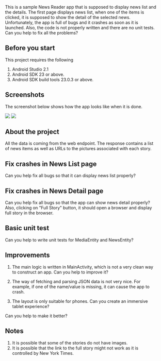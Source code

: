This is a sample News Reader app that is supposed to display news list and the details.
The first page displays news list, when one of the items is clicked, it is supposed to show the detail of the selected news.
Unfortunately, the app is full of bugs and it crashes as soon as it is launched.
Also, the code is not properly written and there are no unit tests.
Can you help to fix all the problems?

## Before you start
This project requires the following

1. Android Studio 2.1
2. Android SDK 23 or above.
3. Android SDK build tools 23.0.3 or above.

## Screenshots
The screenshot below shows how the app looks like when it is done.

![](http://i.imgur.com/GgEP7FM.jpg)
![](http://i.imgur.com/yAtzntJ.jpg)

## About the project
All the data is coming from the web endpoint.
The response contains a list of news items as well as URLs to the pictures associated with each story.

## Fix crashes in News List page
Can you help fix all bugs so that it can display news list properly?

## Fix crashes in News Detail page
Can you help fix all bugs so that the app can show news detail properly? Also, clicking on "Full Story" button, it should open a browser and display full story in the browser.

## Basic unit test
Can you help to write unit tests for MediaEntity and NewsEntity?

## Improvements
1. The main logic is written in MainActivity, which is not a very clean way to construct an app. Can you help to improve it?

2. The way of fetching and  parsing JSON data is not very nice. For example, if one of the name/value is missing, it
can cause the app to crash.

3. The layout is only suitable for phones. Can you create an immersive tablet experience?

Can you help to make it better?

## Notes
1. It is possible that some of the stories do not have images.
2. It is possible that the link to the full story might not work as it is controlled by New York Times.
